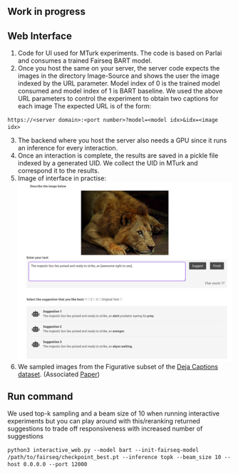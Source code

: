 ## Work in progress

## Web Interface

1. Code for UI used for MTurk experiments. The code is based on Parlai and consumes a trained Fairseq BART model. 
2. Once you host the same on your server, the server code expects the images in the directory Image-Source and shows the user the image indexed by the URL parameter. Model index of 0 is the trained model consumed and model index of 1 is BART baseline. We used the above URL parameters to control the experiment to obtain two captions for each image The expected URL is of the form: 
```
https://<server domain>:<port number>?model=<model idx>&idx=<image idx>
```
3. The backend where you host the server also needs a GPU since it runs an inference for every interaction.
4. Once an interaction is complete, the results are saved in a pickle file indexed by a generated UID. We collect the UID in MTurk and correspond it to the results.
5. Image of interface in practise:
![Interface With Suggestions](./Image-Source/Interface-With-Suggestions.png)
6. We sampled images from the Figurative subset of the [Deja Captions dataset](https://www3.cs.stonybrook.edu/~jianchen/). (Associated [Paper](https://aclanthology.org/N15-1053/))

## Run command
We used top-k sampling and a beam size of 10 when running interactive experiments but you can play around with this/reranking returned suggestions to trade off responsiveness with increased number of suggestions
```
python3 interactive_web.py --model bart --init-fairseq-model /path/to/fairseq/checkpoint_best.pt --inference topk --beam_size 10 --host 0.0.0.0 --port 12000
```

